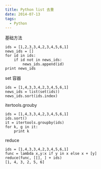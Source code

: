 ```yaml
---
title: Python list 去重
date: 2014-07-13
tags: 
  - Python
---
```


基础方法

```
ids = [1,2,3,3,4,2,3,4,5,6,1]
news_ids = []
for id in ids:
    if id not in news_ids:
        news_ids.append(id)
print news_ids
```

<!--more-->

set 容器

```
ids = [1,4,3,3,4,2,3,4,5,6,1]
news_ids = list(set(ids))
news_ids.sort(ids.index)
```

itertools.grouby

```
ids = [1,4,3,3,4,2,3,4,5,6,1]
ids.sort()
it = itertools.groupby(ids)
for k, g in it:
    print k
```

reduce

```
ids = [1,4,3,3,4,2,3,4,5,6,1]
func = lambda x,y:x if y in x else x + [y]
reduce(func, [[], ] + ids)
[1, 4, 3, 2, 5, 6]
```
